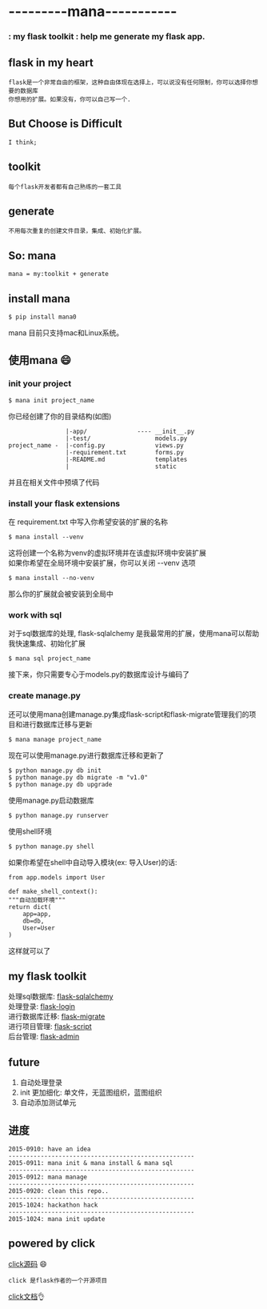 ---------mana-----------
===
### : my flask toolkit : help me generate my flask app.

## flask in my heart

    flask是一个非常自由的框架，这种自由体现在选择上，可以说没有任何限制，你可以选择你想要的数据库
    你想用的扩展。如果没有，你可以自己写一个.

## But Choose is Difficult

    I think;

## toolkit

    每个flask开发者都有自己熟练的一套工具

## generate

    不用每次重复的创建文件目录，集成、初始化扩展。

## So: mana

    mana = my:toolkit + generate

## install mana

    $ pip install mana0

mana 目前只支持mac和Linux系统。<br/>

## 使用mana 😄
### init your project

    $ mana init project_name

你已经创建了你的目录结构(如图)<br/>

                    |-app/              ---- __init__.py
                    |-test/                  models.py
    project_name -  |-config.py              views.py
                    |-requirement.txt        forms.py
                    |-README.md              templates
                    |                        static

并且在相关文件中预填了代码<br/>

### install your flask extensions
在 requirement.txt 中写入你希望安装的扩展的名称

    $ mana install --venv

这将创建一个名称为venv的虚拟环境并在该虚拟环境中安装扩展<br/>
如果你希望在全局环境中安装扩展，你可以关闭 --venv 选项

    $ mana install --no-venv

那么你的扩展就会被安装到全局中<br/>


### work with sql
对于sql数据库的处理, flask-sqlalchemy 是我最常用的扩展，使用mana可以帮助我快速集成、初始化扩展

    $ mana sql project_name

接下来，你只需要专心于models.py的数据库设计与编码了<br/>


### create manage.py
还可以使用mana创建manage.py集成flask-script和flask-migrate管理我们的项目和进行数据库迁移与更新

    $ mana manage project_name

现在可以使用manage.py进行数据库迁移和更新了

    $ python manage.py db init
    $ python manage.py db migrate -m "v1.0"
    $ python manage.py db upgrade

使用manage.py启动数据库

    $ python manage.py runserver

使用shell环境

    $ python manage.py shell

如果你希望在shell中自动导入模块(ex: 导入User)的话:

    from app.models import User

    def make_shell_context():
    """自动加载环境"""
    return dict(
        app=app,
        db=db,
        User=User
    )

这样就可以了<br/>


## my flask toolkit
处理sql数据库: [flask-sqlalchemy](https://github.com/mitsuhiko/flask-sqlalchemy)<br/>
处理登录: [flask-login](https://github.com/maxcountryman/flask-login)<br/>
进行数据库迁移: [flask-migrate](https://github.com/miguelgrinberg/Flask-Migrate)<br/>
进行项目管理: [flask-script](https://github.com/smurfix/flask-script)<br/>
后台管理: [flask-admin](https://github.com/flask-admin/flask-admin)<br/>

## future
1. 自动处理登录<br/>
2. init 更加细化: 单文件，无蓝图组织，蓝图组织<br/>
3. 自动添加测试单元<br/>


## 进度

	2015-0910: have an idea
	----------------------------------------------------
	2015-0911: mana init & mana install & mana sql
	----------------------------------------------------
	2015-0912: mana manage
	----------------------------------------------------
	2015-0920: clean this repo..
	----------------------------------------------------
	2015-1024: hackathon hack
	----------------------------------------------------
	2015-1024: mana init update

## powered by click
[click源码](https://github.com/mitsuhiko/click) 😄  <br/>

    click 是flask作者的一个开源项目

[click文档](http://click.pocoo.org/5/)👌 <br/>
